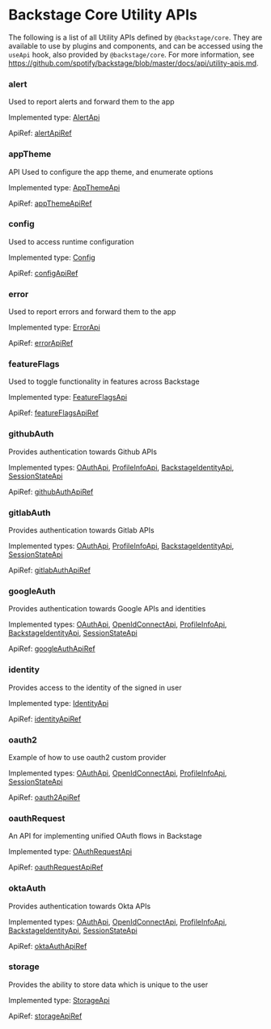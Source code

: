 # Backstage Core Utility APIs

The following is a list of all Utility APIs defined by `@backstage/core`. They
are available to use by plugins and components, and can be accessed using the
`useApi` hook, also provided by `@backstage/core`. For more information, see
https://github.com/spotify/backstage/blob/master/docs/api/utility-apis.md.

### alert

Used to report alerts and forward them to the app

Implemented type: [AlertApi](./AlertApi.md)

ApiRef:
[alertApiRef](https://github.com/spotify/backstage/blob/f8780ff32509d0326bc513791ea60846d7614b34/packages/core-api/src/apis/definitions/AlertApi.ts#L41)

### appTheme

API Used to configure the app theme, and enumerate options

Implemented type: [AppThemeApi](./AppThemeApi.md)

ApiRef:
[appThemeApiRef](https://github.com/spotify/backstage/blob/f8780ff32509d0326bc513791ea60846d7614b34/packages/core-api/src/apis/definitions/AppThemeApi.ts#L74)

### config

Used to access runtime configuration

Implemented type: [Config](./Config.md)

ApiRef:
[configApiRef](https://github.com/spotify/backstage/blob/f8780ff32509d0326bc513791ea60846d7614b34/packages/core-api/src/apis/definitions/ConfigApi.ts#L22)

### error

Used to report errors and forward them to the app

Implemented type: [ErrorApi](./ErrorApi.md)

ApiRef:
[errorApiRef](https://github.com/spotify/backstage/blob/f8780ff32509d0326bc513791ea60846d7614b34/packages/core-api/src/apis/definitions/ErrorApi.ts#L65)

### featureFlags

Used to toggle functionality in features across Backstage

Implemented type: [FeatureFlagsApi](./FeatureFlagsApi.md)

ApiRef:
[featureFlagsApiRef](https://github.com/spotify/backstage/blob/f8780ff32509d0326bc513791ea60846d7614b34/packages/core-api/src/apis/definitions/FeatureFlagsApi.ts#L58)

### githubAuth

Provides authentication towards Github APIs

Implemented types: [OAuthApi](./OAuthApi.md),
[ProfileInfoApi](./ProfileInfoApi.md),
[BackstageIdentityApi](./BackstageIdentityApi.md),
[SessionStateApi](./SessionStateApi.md)

ApiRef:
[githubAuthApiRef](https://github.com/spotify/backstage/blob/f8780ff32509d0326bc513791ea60846d7614b34/packages/core-api/src/apis/definitions/auth.ts#L230)

### gitlabAuth

Provides authentication towards Gitlab APIs

Implemented types: [OAuthApi](./OAuthApi.md),
[ProfileInfoApi](./ProfileInfoApi.md),
[BackstageIdentityApi](./BackstageIdentityApi.md),
[SessionStateApi](./SessionStateApi.md)

ApiRef:
[gitlabAuthApiRef](https://github.com/spotify/backstage/blob/f8780ff32509d0326bc513791ea60846d7614b34/packages/core-api/src/apis/definitions/auth.ts#L260)

### googleAuth

Provides authentication towards Google APIs and identities

Implemented types: [OAuthApi](./OAuthApi.md),
[OpenIdConnectApi](./OpenIdConnectApi.md),
[ProfileInfoApi](./ProfileInfoApi.md),
[BackstageIdentityApi](./BackstageIdentityApi.md),
[SessionStateApi](./SessionStateApi.md)

ApiRef:
[googleAuthApiRef](https://github.com/spotify/backstage/blob/f8780ff32509d0326bc513791ea60846d7614b34/packages/core-api/src/apis/definitions/auth.ts#L213)

### identity

Provides access to the identity of the signed in user

Implemented type: [IdentityApi](./IdentityApi.md)

ApiRef:
[identityApiRef](https://github.com/spotify/backstage/blob/f8780ff32509d0326bc513791ea60846d7614b34/packages/core-api/src/apis/definitions/IdentityApi.ts#L54)

### oauth2

Example of how to use oauth2 custom provider

Implemented types: [OAuthApi](./OAuthApi.md),
[OpenIdConnectApi](./OpenIdConnectApi.md),
[ProfileInfoApi](./ProfileInfoApi.md), [SessionStateApi](./SessionStateApi.md)

ApiRef:
[oauth2ApiRef](https://github.com/spotify/backstage/blob/f8780ff32509d0326bc513791ea60846d7614b34/packages/core-api/src/apis/definitions/auth.ts#L270)

### oauthRequest

An API for implementing unified OAuth flows in Backstage

Implemented type: [OAuthRequestApi](./OAuthRequestApi.md)

ApiRef:
[oauthRequestApiRef](https://github.com/spotify/backstage/blob/f8780ff32509d0326bc513791ea60846d7614b34/packages/core-api/src/apis/definitions/OAuthRequestApi.ts#L130)

### oktaAuth

Provides authentication towards Okta APIs

Implemented types: [OAuthApi](./OAuthApi.md),
[OpenIdConnectApi](./OpenIdConnectApi.md),
[ProfileInfoApi](./ProfileInfoApi.md),
[BackstageIdentityApi](./BackstageIdentityApi.md),
[SessionStateApi](./SessionStateApi.md)

ApiRef:
[oktaAuthApiRef](https://github.com/spotify/backstage/blob/f8780ff32509d0326bc513791ea60846d7614b34/packages/core-api/src/apis/definitions/auth.ts#L243)

### storage

Provides the ability to store data which is unique to the user

Implemented type: [StorageApi](./StorageApi.md)

ApiRef:
[storageApiRef](https://github.com/spotify/backstage/blob/f8780ff32509d0326bc513791ea60846d7614b34/packages/core-api/src/apis/definitions/StorageApi.ts#L68)
